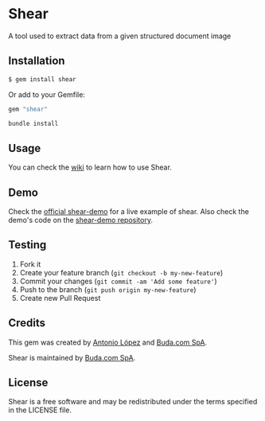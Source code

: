 # Shear

A tool used to extract data from a given structured document image

## Installation

```bash
$ gem install shear
```

Or add to your Gemfile:

```ruby
gem "shear"
```

```bash
bundle install
```

## Usage

You can check the [wiki](https://github.com/budacom/shear/wiki) to learn how to use Shear.

## Demo

Check the [official shear-demo](https://shear-demo.herokuapp.com/) for a live example of shear. Also check the demo's code on the [shear-demo repository](https://github.com/budacom/shear-demo).

## Testing

1. Fork it
2. Create your feature branch (`git checkout -b my-new-feature`)
3. Commit your changes (`git commit -am 'Add some feature'`)
4. Push to the branch (`git push origin my-new-feature`)
5. Create new Pull Request

## Credits

This gem was created by [Antonio López](https://github.com/alopez7) and [Buda.com SpA](https://www.buda.com/).

Shear is maintained by [Buda.com SpA](https://www.buda.com/).

## License

Shear is a free software and may be redistributed under the terms specified in the LICENSE file.